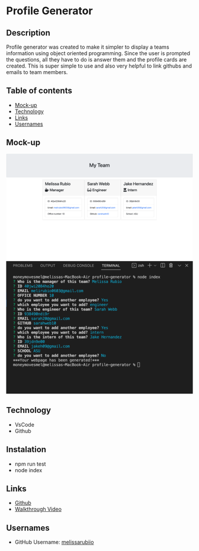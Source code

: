 # Profile Generator

## Description
Profile generator was created to make it simpler to display a teams information using object oriented programming. Since the user is prompted the questions, all they have to do is answer them and the profile cards are created. This is super simple to use and also very helpful to link githubs and emails to team members.
## Table of contents
- [Mock-up](#Mock-up)
- [Technology](#Technology)
- [Links](#Links)
- [Usernames](#Usernames)
## Mock-up 
![profile](/images/profile-ss.png)
![terminal](/images/terminal.png)
## Technology 
- VsCode
- Github
## Instalation 
- npm run test
- node index
## Links
- [Github](https://github.com/melissarubiio/profile-generator)
- [Walkthrough Video](https://youtu.be/97rADWZbEY4)

## Usernames
- GitHub Username: [melissarubiio](https://github.com/melissarubiio)


